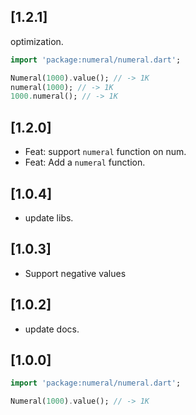 ## [1.2.1]

optimization.

```dart
import 'package:numeral/numeral.dart';

Numeral(1000).value(); // -> 1K
numeral(1000); // -> 1K
1000.numeral(); // -> 1K
```

## [1.2.0]

- Feat: support `numeral` function on num.
- Feat: Add a `numeral` function.

## [1.0.4]

- update libs.

## [1.0.3]

- Support negative values

## [1.0.2]

- update docs.

## [1.0.0]

```dart
import 'package:numeral/numeral.dart';

Numeral(1000).value(); // -> 1K
```

